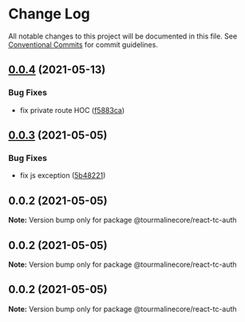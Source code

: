 # Change Log

All notable changes to this project will be documented in this file.
See [Conventional Commits](https://conventionalcommits.org) for commit guidelines.

## [0.0.4](https://github.com/TourmalineCore/React-Packages/compare/@tourmalinecore/react-tc-auth@0.0.3...@tourmalinecore/react-tc-auth@0.0.4) (2021-05-13)


### Bug Fixes

* fix private route HOC ([f5883ca](https://github.com/TourmalineCore/React-Packages/commit/f5883cacfb0c86590e1018e10671a0dbbb0222d6))





## [0.0.3](https://github.com/TourmalineCore/React-Packages/compare/@tourmalinecore/react-tc-auth@0.0.2...@tourmalinecore/react-tc-auth@0.0.3) (2021-05-05)


### Bug Fixes

* fix js exception ([5b48221](https://github.com/TourmalineCore/React-Packages/commit/5b482212a5f6dfeac4b339d03141fe370b95dc2f))





## 0.0.2 (2021-05-05)

**Note:** Version bump only for package @tourmalinecore/react-tc-auth





## 0.0.2 (2021-05-05)

**Note:** Version bump only for package @tourmalinecore/react-tc-auth





## 0.0.2 (2021-05-05)

**Note:** Version bump only for package @tourmalinecore/react-tc-auth
